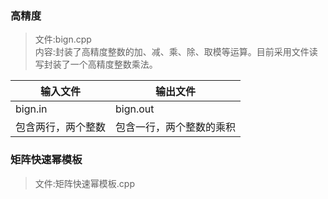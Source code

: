 ### 高精度
> 文件:bign.cpp  
内容:封装了高精度整数的加、减、乘、除、取模等运算。目前采用文件读写封装了一个高精度整数乘法。  

|输入文件|输出文件|
|---|---|
|bign.in|bign.out|
|包含两行，两个整数|包含一行，两个整数的乘积|

### 矩阵快速幂模板
> 文件:矩阵快速幂模板.cpp

